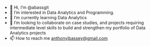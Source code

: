 - 👋 Hi, I’m @abassgit
- 👀 I’m interested in Data Analytics and Programming.
- 🌱 I’m currently learning Data Analytics
- 💞️ I’m looking to collaborate on case studies, and projects requiring intermediate level skills to build and strengthen my portfolio of Data Analytics projects
- 📫 How to reach me anthonyjbassey@gmail.com



<!---
abassgit/abassgit is a ✨ special ✨ repository because its `README.md` (this file) appears on your GitHub profile.
You can click the Preview link to take a look at your changes.
--->

